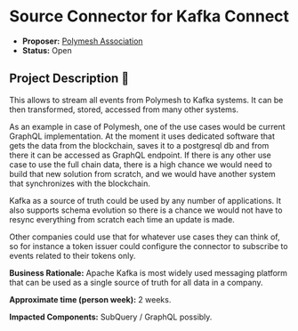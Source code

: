 # Source Connector for Kafka Connect 

* **Proposer:** [Polymesh Association](https://polymesh.network)
* **Status:** Open

## Project Description :page_facing_up: 

This allows to stream all events from Polymesh to Kafka systems. It can be then transformed, stored, accessed from many other systems.

As an example in case of Polymesh, one of the use cases would be current GraphQL implementation. At the moment it uses dedicated software that gets the data from the blockchain, saves it to a postgresql db and from there it can be accessed as GraphQL endpoint. If there is any other use case to use the full chain data, there is a high chance we would need to build that new solution from scratch, and we would have another system that synchronizes with the blockchain.

Kafka as a source of truth could be used by any number of applications. It also supports schema evolution so there is a chance we would not have to resync everything from scratch each time an update is made.

Other companies could use that for whatever use cases they can think of, so for instance a token issuer could configure the connector to subscribe to events related to their tokens only.

**Business Rationale:** Apache Kafka is most widely used messaging platform that can be used as a single source of truth for all data in a company. 

**Approximate time (person week):** 2 weeks.

**Impacted Components:** SubQuery / GraphQL possibly.
